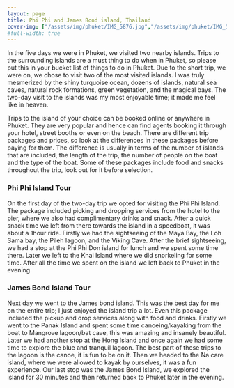 ```yaml
---
layout: page
title: Phi Phi and James Bond island, Thailand
cover-img: ["/assets/img/phuket/IMG_5876.jpg","/assets/img/phuket/IMG_5879.jpg"]
#full-width: true
---
```


In the five days we were in Phuket, we visited two nearby islands. Trips to the surrounding islands are a must thing to do when in Phuket, so please put this in your bucket list of things to do in Phuket. Due to the short trip, we were on, we chose to visit two of the most visited islands. I was truly mesmerized by the shiny turquoise ocean, dozens of islands, natural sea caves, natural rock formations, green vegetation, and the magical bays. The two-day visit to the islands was my most enjoyable time; it made me feel like in heaven.   

Trips to the island of your choice can be booked online or anywhere in Phuket. They are very popular and hence can find agents booking it through your hotel, street booths or even on the beach. There are different trip packages and prices, so look at the differences in these packages before paying for them. The difference is usually in terms of the number of islands that are included, the length of the trip, the number of people on the boat and the type of the boat. Some of these packages include food and snacks throughout the trip, look out for it before selection.


### Phi Phi Island Tour

On the first day of the two-day trip we opted for visiting the Phi Phi Island. The package included picking and dropping services from the hotel to the pier, where we also had complimentary drinks and snack. After a quick snack time we left from there towards the island in a speedboat, it was about a 1hour ride. Firstly we had the sightseeing of the Maya Bay, the Loh Sama bay, the Pileh lagoon, and the Viking Cave. After the brief sightseeing, we had a stop at the Phi Phi Don island for lunch and we spent some time there. Later we left to the Khai Island where we did snorkeling for some time. After all the time we spent on the island we left back to Phuket in the evening.

### James Bond Island Tour

Next day we went to the James bond island. This was the best day for me on the entire trip; I just enjoyed the island trip a lot. Even this package included the pickup and drop services along with food and drinks. Firstly we went to the Panak Island and spent some time canoeing/kayaking from the boat to Mangrove lagoon/bat cave, this was amazing and insanely beautiful. Later we had another stop at the Hong Island and once again we had some time to explore the blue and tranquil lagoon. The best part of these trips to the lagoon is the canoe, it is fun to be on it. Then we headed to the Na care island, where we were allowed to kayak by ourselves, it was a fun experience. Our last stop was the James Bond Island, we explored the island for 30 minutes and then returned back to Phuket later in the evening.




